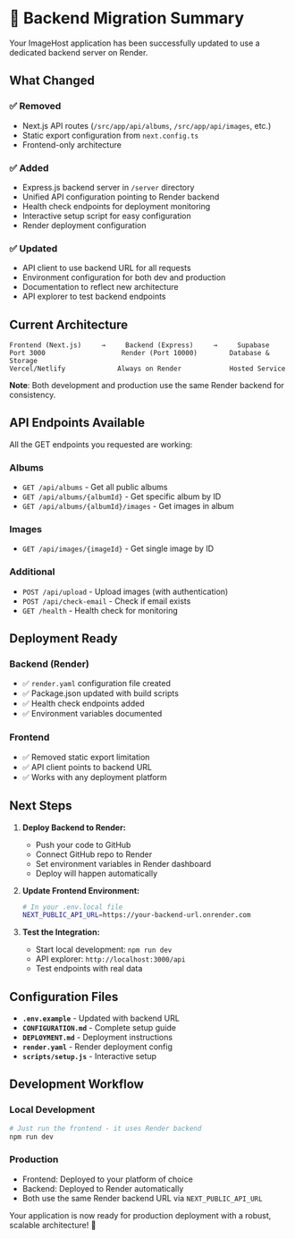 # 🚀 Backend Migration Summary

Your ImageHost application has been successfully updated to use a dedicated backend server on Render.

## What Changed

### ✅ Removed
- Next.js API routes (`/src/app/api/albums`, `/src/app/api/images`, etc.)
- Static export configuration from `next.config.ts`
- Frontend-only architecture

### ✅ Added
- Express.js backend server in `/server` directory
- Unified API configuration pointing to Render backend
- Health check endpoints for deployment monitoring
- Interactive setup script for easy configuration
- Render deployment configuration

### ✅ Updated
- API client to use backend URL for all requests
- Environment configuration for both dev and production
- Documentation to reflect new architecture
- API explorer to test backend endpoints

## Current Architecture

```
Frontend (Next.js)     →     Backend (Express)     →     Supabase
Port 3000                   Render (Port 10000)        Database & Storage
Vercel/Netlify             Always on Render            Hosted Service
```

**Note**: Both development and production use the same Render backend for consistency.

## API Endpoints Available

All the GET endpoints you requested are working:

### Albums
- `GET /api/albums` - Get all public albums
- `GET /api/albums/{albumId}` - Get specific album by ID
- `GET /api/albums/{albumId}/images` - Get images in album

### Images
- `GET /api/images/{imageId}` - Get single image by ID

### Additional
- `POST /api/upload` - Upload images (with authentication)
- `POST /api/check-email` - Check if email exists
- `GET /health` - Health check for monitoring

## Deployment Ready

### Backend (Render)
- ✅ `render.yaml` configuration file created
- ✅ Package.json updated with build scripts
- ✅ Health check endpoints added
- ✅ Environment variables documented

### Frontend
- ✅ Removed static export limitation
- ✅ API client points to backend URL
- ✅ Works with any deployment platform

## Next Steps

1. **Deploy Backend to Render:**
   - Push your code to GitHub
   - Connect GitHub repo to Render
   - Set environment variables in Render dashboard
   - Deploy will happen automatically

2. **Update Frontend Environment:**
   ```bash
   # In your .env.local file
   NEXT_PUBLIC_API_URL=https://your-backend-url.onrender.com
   ```

3. **Test the Integration:**
   - Start local development: `npm run dev`
   - API explorer: `http://localhost:3000/api`
   - Test endpoints with real data

## Configuration Files

- **`.env.example`** - Updated with backend URL
- **`CONFIGURATION.md`** - Complete setup guide
- **`DEPLOYMENT.md`** - Deployment instructions
- **`render.yaml`** - Render deployment config
- **`scripts/setup.js`** - Interactive setup

## Development Workflow

### Local Development
```bash
# Just run the frontend - it uses Render backend
npm run dev
```

### Production
- Frontend: Deployed to your platform of choice
- Backend: Deployed to Render automatically
- Both use the same Render backend URL via `NEXT_PUBLIC_API_URL`

Your application is now ready for production deployment with a robust, scalable architecture! 🎉
